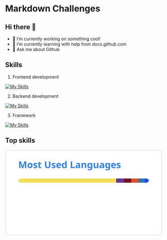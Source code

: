 # Markdown Challenges


## Hi there 👋
- 🔭 I’m currently working on something cool!
- 🌱 I’m currently learning with help from docs.github.com
- 💬 Ask me about Github


## Skills

1. Frontend development

[![My Skills](https://skillicons.dev/icons?i=js,html,css,bootstrap)](https://skillicons.dev)

2. Backend development

[![My Skills](https://skillicons.dev/icons?i=ruby,py,nodejs,go)](https://skillicons.dev)

3. Framework

[![My Skills](https://skillicons.dev/icons?i=react)](https://skillicons.dev)


## Top skills

![My top skills](top-langs.svg)
